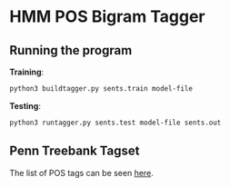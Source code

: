 # HMM POS Bigram Tagger

## Running the program

**Training**:
```sh
python3 buildtagger.py sents.train model-file
```

**Testing**:
```sh
python3 runtagger.py sents.test model-file sents.out
```
## Penn Treebank Tagset

The list of POS tags can be seen [here](https://www.clips.uantwerpen.be/pages/mbsp-tags).
